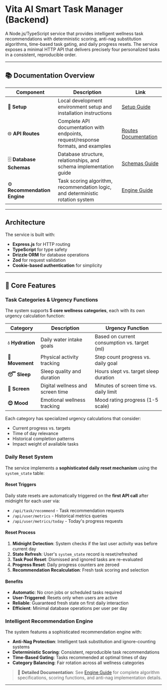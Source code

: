 # Vita AI Smart Task Manager (Backend)

A Node.js/TypeScript service that provides intelligent wellness task recommendations with deterministic scoring, anti-nag substitution algorithms, time-based task gating, and daily progress resets. The service exposes a minimal HTTP API that delivers precisely four personalized tasks in a consistent, reproducible order.

---

## 📚 Documentation Overview

| Component | Description | Link |
|-----------|-------------|------|
| 🚀 **Setup** | Local development environment setup and installation instructions | [Setup Guide](./Setup.md) |
| 🌐 **API Routes** | Complete API documentation with endpoints, request/response formats, and examples | [Routes Documentation](./server/src/routes/Routes.md) |
| 🗄️ **Database Schemas** | Database structure, relationships, and schema implementation guide | [Schemas Guide](./server/src/db/schema/doc/Schemas.md) |
| ⚙️ **Recommendation Engine** | Task scoring algorithm, recommendation logic, and deterministic rotation system | [Engine Guide](./server/src/engine/Engine.md) |

---

## Architecture

The service is built with:
- **Express.js** for HTTP routing
- **TypeScript** for type safety
- **Drizzle ORM** for database operations
- **Zod** for request validation
- **Cookie-based authentication** for simplicity

---

## 🎯 Core Features

### Task Categories & Urgency Functions

The system supports **5 core wellness categories**, each with its own urgency calculation function:

| Category | Description | Urgency Function |
|----------|-------------|------------------|
| **💧 Hydration** | Daily water intake goals | Based on current consumption vs. target (ml) |
| **🚶 Movement** | Physical activity tracking | Step count progress vs. daily goal |
| **😴 Sleep** | Sleep quality and duration | Hours slept vs. target sleep duration |
| **📱 Screen** | Digital wellness and screen time | Minutes of screen time vs. daily limit |
| **😊 Mood** | Emotional wellness tracking | Mood rating progress (1-5 scale) |

Each category has specialized urgency calculations that consider:
- Current progress vs. targets
- Time of day relevance
- Historical completion patterns
- Impact weight of available tasks

### Daily Reset System

The service implements a **sophisticated daily reset mechanism** using the `system_state` table:

#### Reset Triggers
Daily state resets are automatically triggered on the **first API call** after midnight for each user via:
- `/api/task/recommend` - Task recommendation requests
- `/api/user/metrics` - Historical metrics queries  
- `/api/user/metrics/today` - Today's progress requests

#### Reset Process
1. **Midnight Detection**: System checks if the last user activity was before current day
2. **State Refresh**: User's `system_state` record is reset/refreshed
3. **Task Pool Reset**: Dismissed and ignored tasks are re-evaluated
4. **Progress Reset**: Daily progress counters are zeroed
5. **Recommendation Recalculation**: Fresh task scoring and selection

#### Benefits
- **Automatic**: No cron jobs or scheduled tasks required
- **User-Triggered**: Resets only when users are active
- **Reliable**: Guaranteed fresh state on first daily interaction
- **Efficient**: Minimal database operations per user per day

### Intelligent Recommendation Engine

The system features a sophisticated recommendation engine with:
- **Anti-Nag Protection**: Intelligent task substitution and ignore-counting systems
- **Deterministic Scoring**: Consistent, reproducible task recommendations
- **Time-Based Gating**: Tasks recommended at optimal times of day
- **Category Balancing**: Fair rotation across all wellness categories

> 📖 **Detailed Documentation**: See [Engine Guide](./server/src/engine/Engine.md) for complete algorithm specifications, scoring functions, and anti-nag implementation details.

---